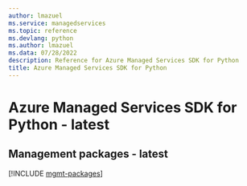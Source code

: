 ```yaml
---
author: lmazuel
ms.service: managedservices
ms.topic: reference
ms.devlang: python
ms.author: lmazuel
ms.data: 07/28/2022
description: Reference for Azure Managed Services SDK for Python
title: Azure Managed Services SDK for Python
---
```

# Azure Managed Services SDK for Python - latest

## Management packages - latest
[!INCLUDE [mgmt-packages](managed-services-mgmt-index.md)]